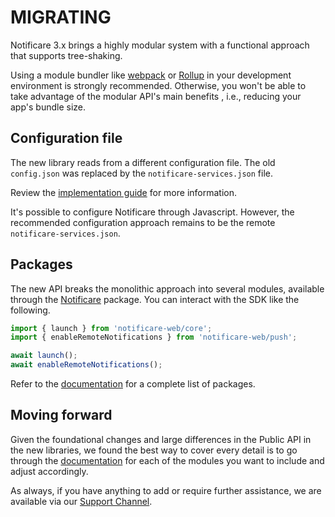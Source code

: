 # MIGRATING

Notificare 3.x brings a highly modular system with a functional approach that supports tree-shaking.

Using a module bundler like [webpack](https://webpack.js.org/) or [Rollup](https://rollupjs.org/) in your development environment is strongly recommended. Otherwise, you won't be able to take advantage of the modular API's main benefits , i.e., reducing your app's bundle size.

## Configuration file

The new library reads from a different configuration file. The old `config.json` was replaced by the `notificare-services.json` file.

Review the [implementation guide](https://docs.notifica.re/sdk/v3/html5/implementation/#configuration-file) for more information.

It's possible to configure Notificare through Javascript. 
However, the recommended configuration approach remains to be the remote `notificare-services.json`.

## Packages

The new API breaks the monolithic approach into several modules, available through the [Notificare](https://www.npmjs.com/package/notificare-web/) package. You can interact with the SDK like the following.

```javascript
import { launch } from 'notificare-web/core';
import { enableRemoteNotifications } from 'notificare-web/push';

await launch();
await enableRemoteNotifications();
```

Refer to the [documentation](https://docs.notifica.re/sdk/v3/html5/implementation/) for a complete list of packages. 

## Moving forward

Given the foundational changes and large differences in the Public API in the new libraries, we found the best way to cover every detail is to go through the [documentation](https://docs.notifica.re/sdk/v3/html5/implementation) for each of the modules you want to include and adjust accordingly.

As always, if you have anything to add or require further assistance, we are available via our [Support Channel](mailto:support@notifica.re).
